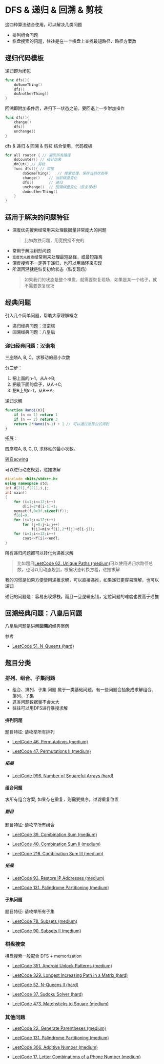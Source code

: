 # DFS & 递归 & 回溯 & 剪枝

这四种算法结合使用，可以解决几类问题

- 排列组合问题
- 棋盘搜索的问题，往往是在一个棋盘上查找最短路径、路径方案数

## 递归代码模板

递归即为闭包

```go
func dfs(){
    doSomeThing()
    dfs()
    doAnotherThing()
}
```

回溯即附加条件后，递归下一状态之前，要回退上一步附加操作

```go
func dfs(){
    change()
    dfs()
    unchange()
}
```

dfs & 递归 & 回溯 & 剪枝 结合使用，代码模板

```cpp
for all router { // 遍历所有路径
    doCounter() // 统计结果
    doCut() // 剪枝
    func dfs(){ // 深搜
        doSomeThing()   // 搜索处理，保存当前状态等
        change()    // 当前棋盘变化
        dfs()       // 递归
        unchange()  // 回溯棋盘变化（恢复现场）
        doAnotherThing()
    }
}
```

## 适用于解决的问题特征

- 深度优先搜索经常用来处理数据量非常庞大的问题
    > 比如数独问题，用宽搜搜不完的
- 常用于解决树形问题
- `宽度优先搜索`经常用来处理最短路径，或最短距离
- 深度搜索不一定等于递归，也可以用循环来实现
- 所谓回溯就是恢复初始状态（恢复现场）
    > 如果我们的状态是整个棋盘，就需要恢复现场，如果是某一个格子，就不需要恢复现场

## 经典问题

引入几个简单问题，帮助大家理解概念

- 递归经典问题：汉诺塔
- 回溯经典问题：八皇后

### 递归经典问题：汉诺塔

三座塔A, B, C，求移动的最小次数

分三步：

1. 把上面的n-1，从A->B;
2. 把最下面的盘子，从A->C;
3. 把B上的n-1，从B->A;

递归求解

```javascript
function Hanoi(n){
    if (n == 1) return 1
    if (n == 2) return 3
    return 2*Hanoi(n-1) + 1 // 可以通过递推公式得到
}
```

拓展：

四座塔A, B, C, D, 求移动的最小次数。

[转自acwing](https://www.acwing.com/problem/content/description/98/)

可以进行动态规划，递推求解

```cpp
#include <bits/stdc++.h>
using namespace std;
int d[21],f[21],i,j;
int main()
{
    for (i=1;i<=12;i++)
        d[i]=2*d[i-1]+1;
    memset(f,0x3f,sizeof(f));
    f[0]=0;
    for (i=1;i<=12;i++)
        for (j=0;j<i;j++)
            f[i]=min(f[i],2*f[j]+d[i-j]);
    for (i=1;i<=12;i++)
        cout<<f[i]<<endl;
}
```

所有递归问题都可以转化为递推求解

> 比如题目[LeetCode 62. Unique Paths (medium)](https://github.com/muyids/leetcode/blob/master/algorithms/1-100/62.unique-paths.md)可以使用递归求路径总数，也可以用动态规划，根据状态转换方程，递推求解

我的习惯是如果方便使用递推求解，可以直接递推，如果递归更容易理解，也可以递归

递归的问题是：容易出现爆栈，而且一旦逻辑出错，定位问题的难度也要高于递推

## 回溯经典问题：八皇后问题

八皇后问题是讲解**回溯**的经典案例

参考

- [LeetCode 51. N-Queens (hard)](https://github.com/muyids/leetcode/blob/master/algorithms/1-100/51.n-queens.md)

## 题目分类

### 排列、组合、子集问题

- 组合、排列、子集 问题 属于一类基础问题，有一些问题会抽象成求解组合、排列、子集
- 这类问题数据量不会太大
- 往往可以用DFS进行暴搜求解

#### 排列问题

题目特征: 请枚举所有排列

- [LeetCode 46. Permutations (medium)](https://github.com/muyids/leetcode/blob/master/algorithms/1-100/46.permutations.md)

- [LeetCode 47. Permutations II (medium)](https://github.com/muyids/leetcode/blob/master/algorithms/1-100/47.permutations-ii.md)

##### 拓展

- [LeetCode 996. Number of Squareful Arrays (hard)](https://github.com/muyids/leetcode/blob/master/algorithms/901-1000/996.number-of-squareful-arrays.md)

#### 组合问题

求所有组合方案; 如果存在重复，则需要排序，过滤重复位置

##### 题目

题目特征: 请枚举所有组合

- [LeetCode 39. Combination Sum (medium)](https://github.com/muyids/leetcode/blob/master/algorithms/1-100/39.combination-sum.md)

- [LeetCode 40. Combination Sum II (medium)](https://github.com/muyids/leetcode/blob/master/algorithms/1-100/40.combination-sum-ii.md)

- [LeetCode 216. Combination Sum III (medium)](https://github.com/muyids/leetcode/blob/master/algorithms/201-300/216.combination-sum-iii.md)

##### 拓展

- [LeetCode 93. Restore IP Addresses (medium)](https://github.com/muyids/leetcode/blob/master/algorithms/1-100/93.restore-ip-addresses.md)

- [LeetCode 131. Palindrome Partitioning (medium)](https://github.com/muyids/leetcode/blob/master/algorithms/101-200/131.palindrome-partitioning.md)

#### 子集问题

题目特征: 请枚举所有子集

- [LeetCode 78. Subsets (medium)](https://github.com/muyids/leetcode/blob/master/algorithms/1-100/78.subsets.md)

- [LeetCode 90. Subsets II (medium)](https://github.com/muyids/leetcode/blob/master/algorithms/1-100/90.subsets-ii.md)

### 棋盘搜索

棋盘搜索一般配合 DFS + memorization

- [LeetCode 351. Android Unlock Patterns (medium)](https://github.com/muyids/leetcode/blob/master/algorithms/301-400/351.android-unlock-patterns.md)

- [LeetCode 329. Longest Increasing Path in a Matrix (hard)](https://github.com/muyids/leetcode/blob/master/algorithms/301-400/329.longest-increasing-path-in-a-matrix.md)

- [LeetCode 52. N-Queens II (hard)](https://github.com/muyids/leetcode/blob/master/algorithms/1-100/52.n-queens-ii.md)

- [LeetCode 37. Sudoku Solver (hard)](https://github.com/muyids/leetcode/blob/master/algorithms/1-100/37.sudoku-solver.md)

- [LeetCode 473. Matchsticks to Square (medium)](https://github.com/muyids/leetcode/blob/master/algorithms/401-500/473.matchsticks-to-square.md)

### 其他问题

- [LeetCode 22. Generate Parentheses (medium)](https://github.com/muyids/leetcode/blob/master/algorithms/1-100/22.generate-parentheses.md)

- [LeetCode 131. Palindrome Partitioning (medium)](https://github.com/muyids/leetcode/blob/master/algorithms/101-200/131.palindrome-partitioning.md)

- [LeetCode 306. Additive Number (medium)](https://github.com/muyids/leetcode/blob/master/algorithms/301-400/306.additive-number.md)

- [LeetCode 17. Letter Combinations of a Phone Number (medium)](https://github.com/muyids/leetcode/blob/master/algorithms/1-100/17.letter-combinations-of-a-phone-number.md)

